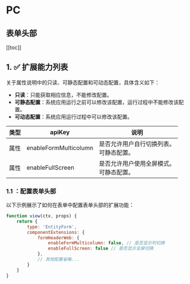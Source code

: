 # PC

## 表单头部


[[toc]]

## 1. ✅ 扩展能力列表

关于属性说明中的只读、可静态配置和可动态配置，具体含义如下：

- **只读**：只能获取相应信息，不能修改配置。
- **可静态配置**：系统应用运行之前可以修改该配置，运行过程中不能修改该配置。
- **可动态配置**：系统应用运行过程中可以修改该配置。

| 类型 | apiKey | 说明 |
| --- | --- | --- |
| 属性 | enableFormMulticolumn | 是否允许用户自行切换列表。<br>可静态配置。 |
| 属性 | enableFullScreen | 是否允许用户使用全屏模式。<br>可静态配置。 |

### 1.1 ：配置表单头部

以下示例展示了如何在表单中配置表单头部的扩展功能：

```javascript
function view(ctx, props) {
    return {
        type: 'EntityForm',
        componentExtensions: {
            formHeaderWeb: {
                enableFormMulticolumn: false, // 是否显示列切换               
                enableFullScreen: false // 是否显示全屏切换
            },
            // 其他配置省略...
        }
    }
}
```